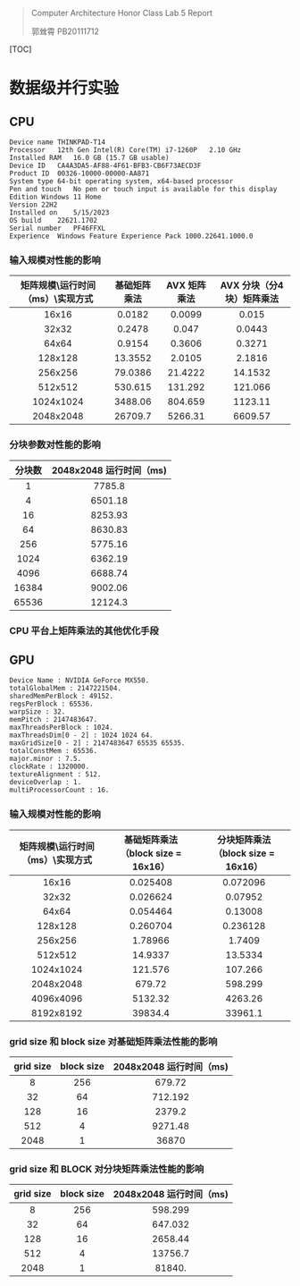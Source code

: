 > Computer Architecture Honor Class Lab 5 Report
>
> 郭耸霄 PB20111712

[TOC]

# 数据级并行实验

## CPU

```
Device name	THINKPAD-T14
Processor	12th Gen Intel(R) Core(TM) i7-1260P   2.10 GHz
Installed RAM	16.0 GB (15.7 GB usable)
Device ID	CA4A3DA5-AF88-4F61-BFB3-CB6F73AECD3F
Product ID	00326-10000-00000-AA871
System type	64-bit operating system, x64-based processor
Pen and touch	No pen or touch input is available for this display
Edition	Windows 11 Home
Version	22H2
Installed on	‎5/‎15/‎2023
OS build	22621.1702
Serial number	PF46FFXL
Experience	Windows Feature Experience Pack 1000.22641.1000.0
```

### 输入规模对性能的影响

| 矩阵规模\运行时间（ms）\实现方式 | 基础矩阵乘法 | AVX 矩阵乘法 | AVX 分块（分4块）矩阵乘法 |
| :------------------------------: | :----------: | :----------: | :-----------------------: |
|              16x16               |    0.0182    |    0.0099    |           0.015           |
|              32x32               |    0.2478    |    0.047     |          0.0443           |
|              64x64               |    0.9154    |    0.3606    |          0.3271           |
|             128x128              |   13.3552    |    2.0105    |          2.1816           |
|             256x256              |   79.0386    |   21.4222    |          14.1532          |
|             512x512              |   530.615    |   131.292    |          121.066          |
|            1024x1024             |   3488.06    |   804.659    |          1123.11          |
|            2048x2048             |   26709.7    |   5266.31    |          6609.57          |

### 分块参数对性能的影响

| 分块数 | 2048x2048 运行时间（ms) |
| :----: | :---------------------: |
|   1    |         7785.8          |
|   4    |         6501.18         |
|   16   |         8253.93         |
|   64   |         8630.83         |
|  256   |         5775.16         |
|  1024  |         6362.19         |
|  4096  |         6688.74         |
| 16384  |         9002.06         |
| 65536  |         12124.3         |

### CPU 平台上矩阵乘法的其他优化手段

## GPU

```
Device Name : NVIDIA GeForce MX550.
totalGlobalMem : 2147221504.
sharedMemPerBlock : 49152.
regsPerBlock : 65536.
warpSize : 32.
memPitch : 2147483647.
maxThreadsPerBlock : 1024.
maxThreadsDim[0 - 2] : 1024 1024 64.
maxGridSize[0 - 2] : 2147483647 65535 65535.
totalConstMem : 65536.
major.minor : 7.5.
clockRate : 1320000.
textureAlignment : 512.
deviceOverlap : 1.
multiProcessorCount : 16.
```

### 输入规模对性能的影响

| 矩阵规模\运行时间（ms）\实现方式 | 基础矩阵乘法（block size = 16x16） | 分块矩阵乘法（block size = 16x16） |
| :------------------------------: | :--------------------------------: | :--------------------------------: |
|              16x16               |              0.025408              |              0.072096              |
|              32x32               |              0.026624              |              0.07952               |
|              64x64               |              0.054464              |              0.13008               |
|             128x128              |              0.260704              |              0.236128              |
|             256x256              |              1.78966               |               1.7409               |
|             512x512              |              14.9337               |              13.5334               |
|            1024x1024             |              121.576               |              107.266               |
|            2048x2048             |               679.72               |              598.299               |
|            4096x4096             |              5132.32               |              4263.26               |
|            8192x8192             |              39834.4               |              33961.1               |

### grid size 和 block size 对基础矩阵乘法性能的影响

| grid size | block size | 2048x2048 运行时间（ms) |
| :-------: | :--------: | :---------------------: |
|     8     |    256     |         679.72          |
|    32     |     64     |         712.192         |
|    128    |     16     |         2379.2          |
|    512    |     4      |         9271.48         |
|   2048    |     1      |          36870          |

### grid size 和 BLOCK 对分块矩阵乘法性能的影响

| grid size | block size | 2048x2048 运行时间（ms) |
| :-------: | :--------: | :---------------------: |
|     8     |    256     |         598.299         |
|    32     |     64     |         647.032         |
|    128    |     16     |         2658.44         |
|    512    |     4      |         13756.7         |
|   2048    |     1      |         81840.          |
